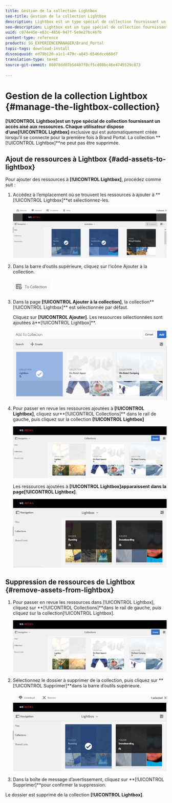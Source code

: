 ```yaml
---
title: Gestion de la collection Lightbox
seo-title: Gestion de la collection Lightbox
description: Lightbox est un type spécial de collection fournissant un accès convivial aux ressources. Chaque utilisateur dispose d’une Lightbox exclusive et automatiquement créée lorsqu’il se connecte pour la première fois à Brand Portal. La collection Lightbox ne peut pas être supprimée.
seo-description: Lightbox est un type spécial de collection fournissant un accès convivial aux ressources. Chaque utilisateur dispose d’une Lightbox exclusive et automatiquement créée lorsqu’il se connecte pour la première fois à Brand Portal. La collection Lightbox ne peut pas être supprimée.
uuid: c074e45e-e63c-4856-947f-5e9e27bc46fb
content-type: reference
products: SG_EXPERIENCEMANAGER/Brand_Portal
topic-tags: download-install
discoiquuid: ed79b120-a1c1-479c-a843-6546dcc660d7
translation-type: tm+mt
source-git-commit: 86078dd07b5d487f8cf5cd08bc46e4745529c873

---
```



# Gestion de la collection Lightbox {#manage-the-lightbox-collection}

**[!UICONTROL Lightbox]**est un type spécial de collection fournissant un accès aisé aux ressources. Chaque utilisateur dispose d’une**[!UICONTROL  Lightbox]** exclusive qui est automatiquement créée lorsqu’il se connecte pour la première fois à Brand Portal. La collection **[!UICONTROL Lightbox]**ne peut pas être supprimée.

## Ajout de ressources à Lightbox {#add-assets-to-lightbox}

Pour ajouter des ressources à **[!UICONTROL Lightbox]**, procédez comme suit :

1. Accédez à l’emplacement où se trouvent les ressources à ajouter à **[!UICONTROL Lightbox]**et sélectionnez-les.

   ![](assets/link_sharing_assetselection.png)

1. Dans la barre d’outils supérieure, cliquez sur l’icône Ajouter à la collection.

   ![](assets/add_to_collection.png)

1. Dans la page **[!UICONTROL Ajouter à la collection]**, la collection**[!UICONTROL  Lightbox]** est sélectionnée par défaut.

   Cliquez sur **[!UICONTROL Ajouter]**. Les ressources sélectionnées sont ajoutées à**[!UICONTROL  Lightbox]**.

   ![](assets/add_to_collectionlightbox.png)

1. Pour passer en revue les ressources ajoutées à **[!UICONTROL Lightbox]**, cliquez sur**[!UICONTROL  Collections]** dans le rail de gauche, puis cliquez sur la collection **[!UICONTROL Lightbox]**

   ![](assets/collections_lightbox.png)

   Les ressources ajoutées à **[!UICONTROL Lightbox]**apparaissent dans la page**[!UICONTROL  Lightbox]**.

   ![](assets/added_to_collectionlightbox.png)

## Suppression de ressources de Lightbox {#remove-assets-from-lightbox}

1. Pour passer en revue les ressources dans [!UICONTROL Lightbox], cliquez sur **[!UICONTROL Collections]**dans le rail de gauche, puis cliquez sur la collection[!UICONTROL Lightbox].

   ![](assets/collections_lightbox-1.png)

1. Sélectionnez le dossier à supprimer de la collection, puis cliquez sur **[!UICONTROL Supprimer]**dans la barre d’outils supérieure.

   ![](assets/collections_lightboxdelete.png)

1. Dans la boîte de message d’avertissement, cliquez sur **[!UICONTROL Supprimer]**pour confirmer la suppression.

Le dossier est supprimé de la collection **[!UICONTROL Lightbox]**.
